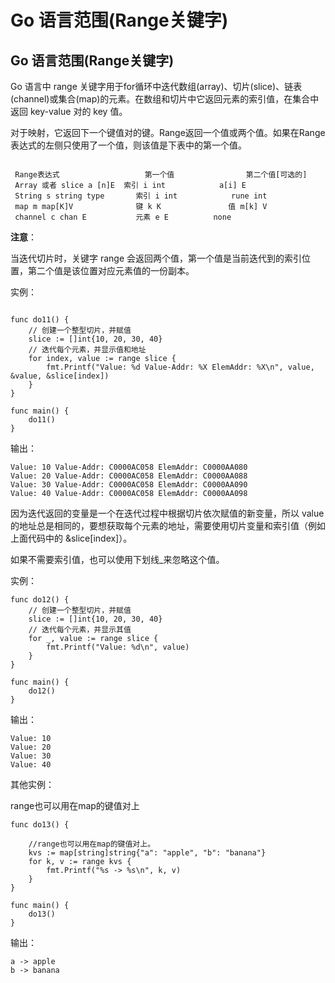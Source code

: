 # Go 语言范围(Range关键字)
## Go 语言范围(Range关键字)
Go 语言中 range 关键字用于for循环中迭代数组(array)、切片(slice)、链表(channel)或集合(map)的元素。在数组和切片中它返回元素的索引值，在集合中返回 key-value 对的 key 值。

对于映射，它返回下一个键值对的键。Range返回一个值或两个值。如果在Range表达式的左侧只使用了一个值，则该值是下表中的第一个值。


```

 Range表达式	                第一个值	            第二个值[可选的]
 Array 或者 slice a [n]E	索引 i int	        a[i] E
 String s string type	    索引 i int	        rune int
 map m map[K]V	            键 k K	            值 m[k] V
 channel c chan E	        元素 e E	        none
```

**注意**：

当迭代切片时，关键字 range 会返回两个值，第一个值是当前迭代到的索引位置，第二个值是该位置对应元素值的一份副本。

实例：

```

func do11() {
	// 创建一个整型切片，并赋值
	slice := []int{10, 20, 30, 40}
	// 迭代每个元素，并显示值和地址
	for index, value := range slice {
		fmt.Printf("Value: %d Value-Addr: %X ElemAddr: %X\n", value, &value, &slice[index])
	}
}

func main() {
	do11()
}
```
输出：

```
Value: 10 Value-Addr: C0000AC058 ElemAddr: C0000AA080
Value: 20 Value-Addr: C0000AC058 ElemAddr: C0000AA088
Value: 30 Value-Addr: C0000AC058 ElemAddr: C0000AA090
Value: 40 Value-Addr: C0000AC058 ElemAddr: C0000AA098
```
因为迭代返回的变量是一个在迭代过程中根据切片依次赋值的新变量，所以 value 的地址总是相同的，要想获取每个元素的地址，需要使用切片变量和索引值（例如上面代码中的 &slice[index]）。

如果不需要索引值，也可以使用下划线_来忽略这个值。

实例：

```
func do12() {
	// 创建一个整型切片，并赋值
	slice := []int{10, 20, 30, 40}
	// 迭代每个元素，并显示其值
	for _, value := range slice {
		fmt.Printf("Value: %d\n", value)
	}
}

func main() {
	do12()
}

```

输出：

```
Value: 10
Value: 20
Value: 30
Value: 40
```


其他实例：

range也可以用在map的键值对上

```
func do13() {

	//range也可以用在map的键值对上。
	kvs := map[string]string{"a": "apple", "b": "banana"}
	for k, v := range kvs {
		fmt.Printf("%s -> %s\n", k, v)
	}
}

func main() {
	do13()
}

```
输出：

```
a -> apple
b -> banana
```

